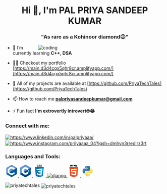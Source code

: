 <h1 align="center">Hi 👋, I'm PAL PRIYA SANDEEP KUMAR</h1>
<h3 align="center">"As rare as a Kohinoor diamond😉"</h3>

<img align="right" alt="coding" width="400" src="https://user-images.githubusercontent.com/74038190/221352975-94759904-aa4c-4032-a8ab-b546efb9c478.gif">

- 🌱 I’m currently learning **C++, DSA**

- 👨‍💻 Checkout my portfolio [https://main.d3d4cgx5qhr8cr.amplifyapp.com/](https://main.d3d4cgx5qhr8cr.amplifyapp.com/)

- 📝 All of my projects are available at [https://github.com/PriyaTechTales](https://github.com/PriyaTechTales)

- 📫 How to reach me **palpriyasandeepkumar@gmail.com**

- ⚡ Fun fact **I'm extrovertly introvert🙄😂**

<h3 align="left">Connect with me:</h3>
<p align="left">
<a href="https://linkedin.com/in/https://www.linkedin.com/in/palpriyaaa/" target="blank"><img align="center" src="https://raw.githubusercontent.com/rahuldkjain/github-profile-readme-generator/master/src/images/icons/Social/linked-in-alt.svg" alt="https://www.linkedin.com/in/palpriyaaa/" height="30" width="40" /></a>
<a href="https://instagram.com/https://www.instagram.com/priiyaaaa_04?igsh=dmhvn3rredlrz3rt" target="blank"><img align="center" src="https://raw.githubusercontent.com/rahuldkjain/github-profile-readme-generator/master/src/images/icons/Social/instagram.svg" alt="https://www.instagram.com/priiyaaaa_04?igsh=dmhvn3rredlrz3rt" height="30" width="40" /></a>
</p>

<h3 align="left">Languages and Tools:</h3>
<p align="left"> <a href="https://www.cprogramming.com/" target="_blank" rel="noreferrer"> <img src="https://raw.githubusercontent.com/devicons/devicon/master/icons/c/c-original.svg" alt="c" width="40" height="40"/> </a> <a href="https://www.w3schools.com/cpp/" target="_blank" rel="noreferrer"> <img src="https://raw.githubusercontent.com/devicons/devicon/master/icons/cplusplus/cplusplus-original.svg" alt="cplusplus" width="40" height="40"/> </a> <a href="https://www.w3schools.com/css/" target="_blank" rel="noreferrer"> <img src="https://raw.githubusercontent.com/devicons/devicon/master/icons/css3/css3-original-wordmark.svg" alt="css3" width="40" height="40"/> </a> <a href="https://www.djangoproject.com/" target="_blank" rel="noreferrer"> <img src="https://cdn.worldvectorlogo.com/logos/django.svg" alt="django" width="40" height="40"/> </a> <a href="https://www.w3.org/html/" target="_blank" rel="noreferrer"> <img src="https://raw.githubusercontent.com/devicons/devicon/master/icons/html5/html5-original-wordmark.svg" alt="html5" width="40" height="40"/> </a> <a href="https://www.python.org" target="_blank" rel="noreferrer"> <img src="https://raw.githubusercontent.com/devicons/devicon/master/icons/python/python-original.svg" alt="python" width="40" height="40"/> </a> </p>

<p><img align="left" src="https://github-readme-stats.vercel.app/api/top-langs?username=priyatechtales&show_icons=true&locale=en&layout=compact" alt="priyatechtales" /></p>

<p>&nbsp;<img align="center" src="https://github-readme-stats.vercel.app/api?username=priyatechtales&show_icons=true&locale=en" alt="priyatechtales" /></p>

